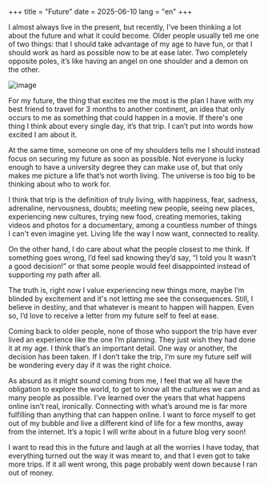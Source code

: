 +++
title = "Future" 
date = 2025-06-10
lang = "en"
+++

I almost always live in the present, but recently, I’ve been thinking a lot about the future and what it could become. Older people usually tell me one of two things: that I should take advantage of my age to have fun, or that I should work as hard as possible now to be at ease later. Two completely opposite poles, it’s like having an angel on one shoulder and a demon on the other.

![image](/ad.jpg "title")

For my future, the thing that excites me the most is the plan I have with my best friend to travel for 3 months to another continent, an idea that only occurs to me as something that could happen in a movie. If there's one thing I think about every single day, it’s that trip. I can’t put into words how excited I am about it.

At the same time, someone on one of my shoulders tells me I should instead focus on securing my future as soon as possible. Not everyone is lucky enough to have a university degree they can make use of, but that only makes me picture a life that’s not worth living. The universe is too big to be thinking about who to work for.

I think that trip is the definition of truly living, with happiness, fear, sadness, adrenaline, nervousness, doubts; meeting new people, seeing new places, experiencing new cultures, trying new food, creating memories, taking videos and photos for a documentary, among a countless number of things I can't even imagine yet. Living life the way I now want, connected to reality.

On the other hand, I do care about what the people closest to me think. If something goes wrong, I’d feel sad knowing they’d say, “I told you It wasn’t a good decision!” or that some people would feel disappointed instead of supporting my path after all.

The truth is, right now I value experiencing new things more, maybe I’m blinded by excitement and it's not letting me see the consequences. Still, I believe in destiny, and that whatever is meant to happen will happen. Even so, I’d love to receive a letter from my future self to feel at ease.

Coming back to older people, none of those who support the trip have ever lived an experience like the one I’m planning. They just wish they had done it at my age. I think that’s an important detail. One way or another, the decision has been taken. If I don’t take the trip, I’m sure my future self will be wondering every day if it was the right choice.

As absurd as it might sound coming from me, I feel that we all have the obligation to explore the world, to get to know all the cultures we can and as many people as possible. I’ve learned over the years that what happens online isn’t real, ironically. Connecting with what’s around me is far more fulfilling than anything that can happen online. I want to force myself to get out of my bubble and live a different kind of life for a few months, away from the internet. It’s a topic I will write about in a future blog very soon!

I want to read this in the future and laugh at all the worries I have today, that everything turned out the way it was meant to, and that I even got to take more trips. If it all went wrong, this page probably went down because I ran out of money.
